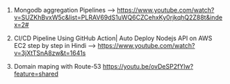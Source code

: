 1. Mongodb aggregation Pipelines --> https://www.youtube.com/watch?v=SUZKhBvxW5c&list=PLRAV69dS1uWQ6CZCehxKy0rjkqhQ2Z88t&index=2#


2. CI/CD Pipeline Using GitHub Action| Auto Deploy Nodejs API on AWS EC2 step by step in Hindi --> https://www.youtube.com/watch?v=3jXtTSnA8zw&t=1641s

3. Domain maping with Route-53  https://youtu.be/ovDeSP2fYlw?feature=shared